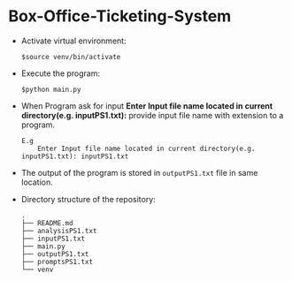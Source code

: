 # Box-Office-Ticketing-System

* Activate virtual environment:
    ```
    $source venv/bin/activate
    ```

* Execute the program:
    ```
    $python main.py
    ```

* When Program ask for input **Enter Input file name located in current directory(e.g. inputPS1.txt):**
provide input file name with extension to a program.
    ```
    E.g
        Enter Input file name located in current directory(e.g. inputPS1.txt): inputPS1.txt
    ```
  
* The output of the program is stored in `outputPS1.txt` file in same location.

* Directory structure of the repository:
    ```
    .
    ├── README.md
    ├── analysisPS1.txt
    ├── inputPS1.txt
    ├── main.py
    ├── outputPS1.txt
    ├── promptsPS1.txt
    └── venv
    ```
